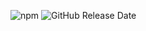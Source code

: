 ![npm](https://img.shields.io/npm/v/str.scss)  ![GitHub Release Date](https://img.shields.io/github/release-date/solovets/str.scss)

